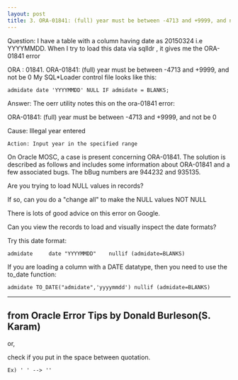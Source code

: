 ```yaml
---
layout: post
title: 3. ORA-01841: (full) year must be between -4713 and +9999, and not be 0
---
```



Question: I have a table with a column having date as 20150324 i.e YYYYMMDD.
When I try to load this data via sqlldr , it gives me the ORA-01841 error
 
ORA : 01841.
ORA-01841: (full) year must be between -4713 and +9999, and not be 0 
My SQL*Loader control file looks like this:
```
admidate date 'YYYYMMDD' NULL IF admidate = BLANKS;
```
Answer: The oerr utility notes this on the ora-01841 error:
 
ORA-01841: (full) year must be between -4713 and +9999, and not be 0
 
Cause: Illegal year entered  
```
Action: Input year in the specified range
```
On Oracle MOSC, a case is present concerning ORA-01841.  The solution is described as follows and includes some information about ORA-01841 and a few associated bugs.   The bBug numbers are 944232 and 935135. 

Are you trying to load NULL values in records?

If so, can you do a "change all" to make the NULL values NOT NULL

There is lots of good advice on this error on Google.

Can you view the records to load and visually inspect the date formats?

Try this date format:
```
admidate     date "YYYYMMDD"    nullif (admidate=BLANKS)
```

If you are loading a column with a DATE datatype, then you need to use the to_date function:
```
admidate TO_DATE("admidate",'yyyymmdd') nullif (admidate=BLANKS)
```

---------------------------------------------------
from Oracle Error Tips by Donald Burleson(S. Karam)
---------------------------------------------------

or,

check if you put in the space between quotation.
```
Ex) ' ' --> ''
```
